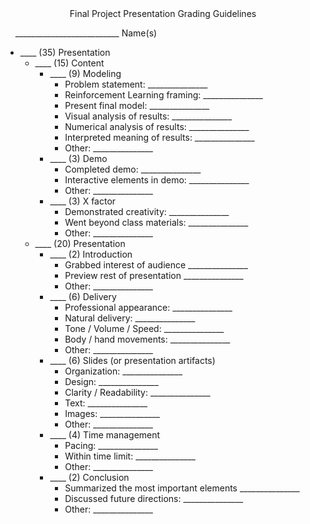 <center>Final Project Presentation Grading Guidelines</center>

&nbsp;&nbsp;&nbsp;&nbsp;\_\_\_\_\_\_\_\_\_\_\_\_\_\_\_\_\_\_\_\_\_\_\_\_\_\_ Name(s)

- \_\_\_\_ (35) Presentation 
    - \_\_\_\_ (15) Content
        - \_\_\_\_ (9) Modeling 
            - Problem statement: \_\_\_\_\_\_\_\_\_\_\_\_\_\_\_ 
            - Reinforcement Learning framing: \_\_\_\_\_\_\_\_\_\_\_\_\_\_\_ 
            - Present final model: \_\_\_\_\_\_\_\_\_\_\_\_\_\_\_ 
            - Visual analysis of results: \_\_\_\_\_\_\_\_\_\_\_\_\_\_\_
            - Numerical analysis of results: \_\_\_\_\_\_\_\_\_\_\_\_\_\_\_
            - Interpreted meaning of results: \_\_\_\_\_\_\_\_\_\_\_\_\_\_\_
            - Other: \_\_\_\_\_\_\_\_\_\_\_\_\_\_\_
        - \_\_\_\_ (3) Demo 
            + Completed demo: \_\_\_\_\_\_\_\_\_\_\_\_\_\_\_ 
            + Interactive elements in demo: \_\_\_\_\_\_\_\_\_\_\_\_\_\_\_ 
            - Other: \_\_\_\_\_\_\_\_\_\_\_\_\_\_\_
        - \_\_\_\_ (3) X factor 
            - Demonstrated creativity: \_\_\_\_\_\_\_\_\_\_\_\_\_\_\_ 
            - Went beyond class materials: \_\_\_\_\_\_\_\_\_\_\_\_\_\_\_ 
            - Other: \_\_\_\_\_\_\_\_\_\_\_\_\_\_\_
    - \_\_\_\_ (20) Presentation
        - \_\_\_\_ (2) Introduction 
            * Grabbed interest of audience \_\_\_\_\_\_\_\_\_\_\_\_\_\_\_
            * Preview rest of presentation \_\_\_\_\_\_\_\_\_\_\_\_\_\_\_
            + Other: \_\_\_\_\_\_\_\_\_\_\_\_\_\_\_ 
        - \_\_\_\_ (6) Delivery  
            - Professional appearance: \_\_\_\_\_\_\_\_\_\_\_\_\_\_\_
            - Natural delivery: \_\_\_\_\_\_\_\_\_\_\_\_\_\_\_
            - Tone / Volume / Speed: \_\_\_\_\_\_\_\_\_\_\_\_\_\_\_
            - Body / hand movements: \_\_\_\_\_\_\_\_\_\_\_\_\_\_\_
            - Other: \_\_\_\_\_\_\_\_\_\_\_\_\_\_\_
        - \_\_\_\_ (6) Slides (or presentation artifacts)
            + Organization: \_\_\_\_\_\_\_\_\_\_\_\_\_\_\_
            + Design: \_\_\_\_\_\_\_\_\_\_\_\_\_\_\_
            + Clarity / Readability: \_\_\_\_\_\_\_\_\_\_\_\_\_\_\_
            + Text:  \_\_\_\_\_\_\_\_\_\_\_\_\_\_\_
            + Images: \_\_\_\_\_\_\_\_\_\_\_\_\_\_\_
            + Other: \_\_\_\_\_\_\_\_\_\_\_\_\_\_\_
        - \_\_\_\_ (4) Time management 
            - Pacing: \_\_\_\_\_\_\_\_\_\_\_\_\_\_\_
            - Within time limit: \_\_\_\_\_\_\_\_\_\_\_\_\_\_\_
            - Other: \_\_\_\_\_\_\_\_\_\_\_\_\_\_\_
        - \_\_\_\_ (2) Conclusion 
            * Summarized the most important elements \_\_\_\_\_\_\_\_\_\_\_\_\_\_\_
            * Discussed future directions: \_\_\_\_\_\_\_\_\_\_\_\_\_\_\_
            + Other: \_\_\_\_\_\_\_\_\_\_\_\_\_\_\_ 
